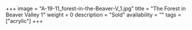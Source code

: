 +++
image = "A-19-11_forest-in-the-Beaver-V_1.jpg"
title = "The Forest in Beaver Valley 1"
weight = 0
description = "Sold"
availability = ""
tags = ["acrylic"]
+++
